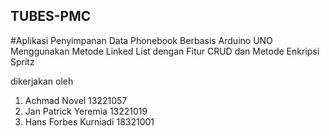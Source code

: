 ## TUBES-PMC
#Aplikasi Penyimpanan Data Phonebook Berbasis Arduino UNO Menggunakan Metode Linked List dengan Fitur CRUD dan Metode Enkripsi Spritz

dikerjakan oleh
1. Achmad Novel 13221057
2. Jan Patrick Yeremia 13221019
3. Hans Forbes Kurniadi 18321001
